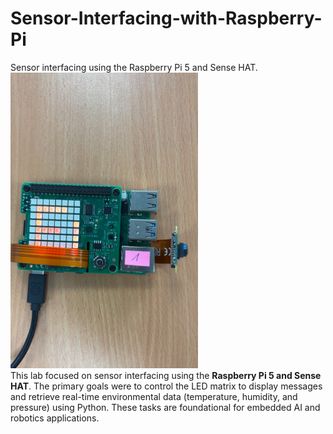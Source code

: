 # Sensor-Interfacing-with-Raspberry-Pi
Sensor interfacing using the Raspberry Pi 5 and Sense HAT. \
<img src="IMG_3262.jpg" width="300px"/>
<br>
This lab focused on sensor interfacing using the <b>Raspberry Pi 5 and Sense HAT</b>. The primary goals were to control the LED matrix to display messages and retrieve real-time environmental data (temperature, humidity, and pressure) using Python. These tasks are foundational for embedded AI and robotics applications.
